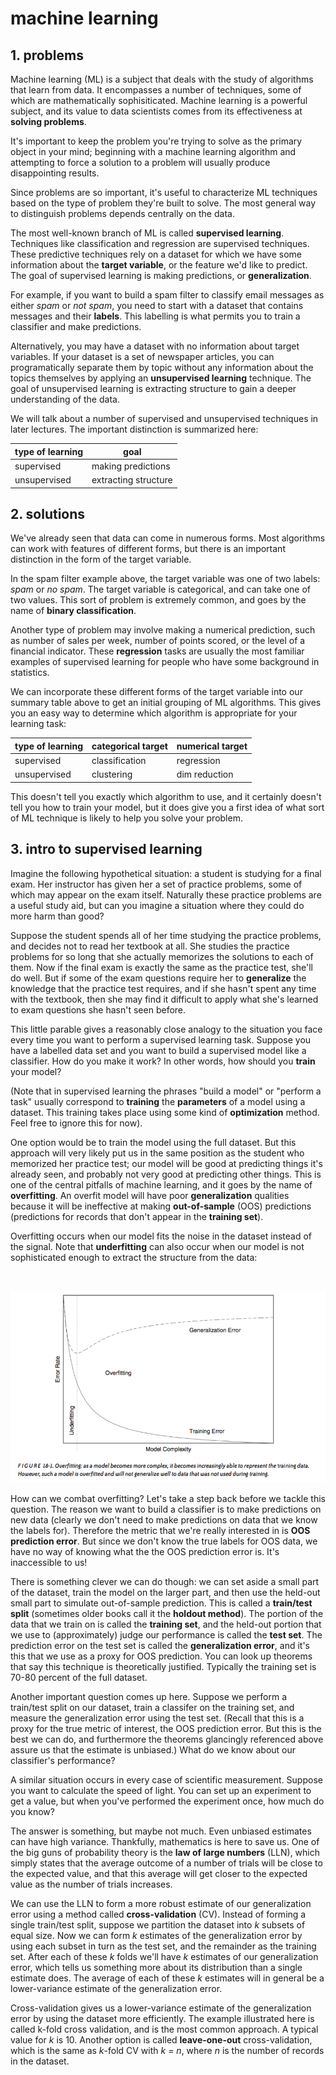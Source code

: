 <!-- author: Jason Dolatshahi -->

# machine learning

## 1. problems

Machine learning (ML) is a subject that deals with the study of algorithms that
learn from data. It encompasses a number of techniques, some of which are
mathematically sophisiticated. Machine learning is a powerful subject, and its
value to data scientists comes from its effectiveness at **solving problems**.

It's important to keep the problem you're trying to solve as the primary object
in your mind; beginning with a machine learning algorithm and attempting to
force a solution to a problem will usually produce disappointing results.

Since problems are so important, it's useful to characterize ML techniques
based on the type of problem they're built to solve. The most general way to
distinguish problems depends centrally on the data.

The most well-known branch of ML is called **supervised learning**. Techniques
like classification and regression are supervised techniques. These predictive
techniques rely on a dataset for which we have some information about the
**target variable**, or the feature we'd like to predict. The goal of
supervised learning is making predictions, or **generalization**.

For example, if you want to build a spam filter to classify email messages as
either *spam* or *not spam*, you need to start with a dataset that contains messages
and their **labels**. This labelling is what permits you to train a classifier
and make predictions.

Alternatively, you may have a dataset with no information about target
variables. If your dataset is a set of newspaper articles, you can
programatically separate them by topic without any information about the topics
themselves by applying an **unsupervised learning** technique. The goal of
unsupervised learning is extracting structure to gain a deeper understanding of
the data.

We will talk about a number of supervised and unsupervised techniques in later
lectures. The important distinction is summarized here:

| type of learning | goal |
| --------------- | ---- |
| supervised | making predictions |
| unsupervised | extracting structure |

## 2. solutions

We've already seen that data can come in numerous forms. Most algorithms can
work with features of different forms, but there is an important distinction
in the form of the target variable.

In the spam filter example above, the target variable was one of two labels:
*spam* or *no spam*. The target variable is categorical, and can take one of
two values. This sort of problem is extremely common, and goes by the
name of **binary classification**.

Another type of problem may involve making a numerical prediction, such as
number of sales per week, number of points scored, or the level of a financial
indicator. These **regression** tasks are usually the most familiar examples of
supervised learning for people who have some background in statistics.

We can incorporate these different forms of the target variable into our
summary table above to get an initial grouping of ML algorithms. This gives you
an easy way to determine which algorithm is appropriate for your learning task:

| type of learning | categorical target | numerical target |
| --------------- | ---- | --- |
| supervised | classification | regression |
| unsupervised | clustering | dim reduction |

This doesn't tell you exactly which algorithm to use, and it certainly doesn't
tell you how to train your model, but it does give you a first idea of what
sort of ML technique is likely to help you solve your problem.

## 3. intro to supervised learning

Imagine the following hypothetical situation: a student is studying for a
final exam. Her instructor has given her a set of practice problems, some
of which may appear on the exam itself. Naturally these practice problems
are a useful study aid, but can you imagine a situation where they could do
more harm than good?

Suppose the student spends all of her time studying the practice problems, and
decides not to read her textbook at all. She studies the practice problems for
so long that she actually memorizes the solutions to each of them. Now if the
final exam is exactly the same as the practice test, she'll do well. But if
some of the exam questions require her to **generalize** the knowledge that the
practice test requires, and if she hasn't spent any time with the textbook,
then she may find it difficult to apply what she's learned to exam questions
she hasn't seen before.

This little parable gives a reasonably close analogy to the situation you face
every time you want to perform a supervised learning task. Suppose you have a
labelled data set and you want to build a supervised model like a classifier.
How do you make it work? In other words, how should you **train** your model?

(Note that in supervised learning the phrases "build a model" or "perform a task"
usually correspond to **training** the **parameters** of a model using a
dataset. This training takes place using some kind of **optimization** method.
Feel free to ignore this for now).

One option would be to train the model using the full dataset. But this
approach will very likely put us in the same position as the student who
memorized her practice test; our model will be good at predicting things it's
already seen, and probably not very good at predicting other things. This is
one of the central pitfalls of machine learning, and it goes by the name of
**overfitting**. An overfit model will have poor **generalization** qualities
because it will be ineffective at making **out-of-sample** (OOS) predictions
(predictions for records that don't appear in the **training set**).

Overfitting occurs when our model fits the noise in the dataset instead of the
signal. Note that **underfitting** can also occur when our model is not
sophisticated enough to extract the structure from the data:

<br>
<p align="center">
<img src="../images/overfitting.png">

How can we combat overfitting? Let's take a step back before we tackle this
question. The reason we want to build a classifier is to make predictions on
new data (clearly we don't need to make predictions on data that we know the
labels for). Therefore the metric that we're really interested in is
**OOS prediction error**. But since we don't know the true labels for OOS data,
we have no way of knowing what the the OOS prediction error is. It's
inaccessible to us!

There is something clever we can do though: we can set aside a small part of
the dataset, train the model on the larger part, and then use the held-out
small part to simulate out-of-sample prediction. This is called a
**train/test split** (sometimes older books call it the
**holdout method**). The portion of the data that we train on is
called the **training set**, and the held-out portion that we use to
(approximately) judge our performance is called the **test set**. The prediction
error on the test set is called the **generalization error**, and it's this that
we use as a proxy for OOS prediction. You can look up theorems that say this
technique is theoretically justified. Typically the training set is 70-80
percent of the full dataset.

Another important question comes up here. Suppose we perform a train/test split
on our dataset, train a classifer on the training set, and measure the
generalization error using the test set. (Recall that this is a proxy for the
true metric of interest, the OOS prediction error. But this is the best we can
do, and furthermore the theorems glancingly referenced above assure us that the
estimate is unbiased.) What do we know about our classifier's performance?

A similar situation occurs in every case of scientific measurement. Suppose you
want to calculate the speed of light. You can set up an experiment to get a
value, but when you've performed the experiment once, how much do you know?

The answer is something, but maybe not much. Even unbiased estimates can have
high variance. Thankfully, mathematics is here to save us. One of the big guns
of probability theory is the **law of large numbers** (LLN), which simply
states that the average outcome of a number of trials will be close to the
expected value, and that this average will get closer to the expected value as
the number of trials increases.

We can use the LLN to form a more robust estimate of our generalization error
using a method called **cross-validation** (CV). Instead of forming a single
train/test split, suppose we partition the dataset into *k* subsets of equal
size. Now we can form *k* estimates of the generalization error by using each
subset in turn as the test set, and the remainder as the training set. After
each of these *k* folds we'll have *k* estimates of our generalization error,
which tells us something more about its distribution than a single estimate
does. The average of each of these *k* estimates will in general be a
lower-variance estimate of the generalization error.

Cross-validation gives us a lower-variance estimate of the generalization error
by using the dataset more efficiently. The example illustrated here is called
k-fold cross validation, and is the most common approach. A typical value for
*k* is 10. Another option is called **leave-one-out** cross-validation, which
is the same as *k*-fold CV with *k = n*, where *n* is the number of records in
the dataset.
